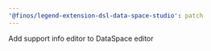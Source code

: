 ```yaml
---
'@finos/legend-extension-dsl-data-space-studio': patch
---
```


Add support info editor to DataSpace editor
